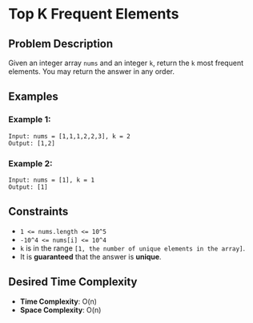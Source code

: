 # Top K Frequent Elements

## Problem Description

Given an integer array `nums` and an integer `k`, return the `k` most frequent elements. You may return the answer in any order.

## Examples

### Example 1:

```
Input: nums = [1,1,1,2,2,3], k = 2
Output: [1,2]
```

### Example 2:

```
Input: nums = [1], k = 1
Output: [1]
```

## Constraints

- `1 <= nums.length <= 10^5`
- `-10^4 <= nums[i] <= 10^4`
- `k` is in the range `[1, the number of unique elements in the array]`.
- It is **guaranteed** that the answer is **unique**.

## Desired Time Complexity

- **Time Complexity**: O(n)
- **Space Complexity**: O(n)

